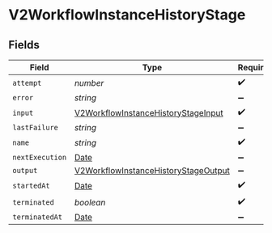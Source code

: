 # V2WorkflowInstanceHistoryStage


## Fields

| Field                                                                                               | Type                                                                                                | Required                                                                                            | Description                                                                                         |
| --------------------------------------------------------------------------------------------------- | --------------------------------------------------------------------------------------------------- | --------------------------------------------------------------------------------------------------- | --------------------------------------------------------------------------------------------------- |
| `attempt`                                                                                           | *number*                                                                                            | :heavy_check_mark:                                                                                  | N/A                                                                                                 |
| `error`                                                                                             | *string*                                                                                            | :heavy_minus_sign:                                                                                  | N/A                                                                                                 |
| `input`                                                                                             | [V2WorkflowInstanceHistoryStageInput](../../models/shared/v2workflowinstancehistorystageinput.md)   | :heavy_check_mark:                                                                                  | N/A                                                                                                 |
| `lastFailure`                                                                                       | *string*                                                                                            | :heavy_minus_sign:                                                                                  | N/A                                                                                                 |
| `name`                                                                                              | *string*                                                                                            | :heavy_check_mark:                                                                                  | N/A                                                                                                 |
| `nextExecution`                                                                                     | [Date](https://developer.mozilla.org/en-US/docs/Web/JavaScript/Reference/Global_Objects/Date)       | :heavy_minus_sign:                                                                                  | N/A                                                                                                 |
| `output`                                                                                            | [V2WorkflowInstanceHistoryStageOutput](../../models/shared/v2workflowinstancehistorystageoutput.md) | :heavy_minus_sign:                                                                                  | N/A                                                                                                 |
| `startedAt`                                                                                         | [Date](https://developer.mozilla.org/en-US/docs/Web/JavaScript/Reference/Global_Objects/Date)       | :heavy_check_mark:                                                                                  | N/A                                                                                                 |
| `terminated`                                                                                        | *boolean*                                                                                           | :heavy_check_mark:                                                                                  | N/A                                                                                                 |
| `terminatedAt`                                                                                      | [Date](https://developer.mozilla.org/en-US/docs/Web/JavaScript/Reference/Global_Objects/Date)       | :heavy_minus_sign:                                                                                  | N/A                                                                                                 |